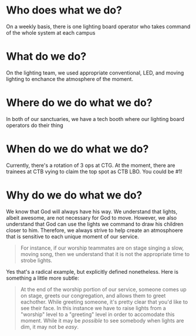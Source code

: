 <!-- TITLE: Who, what, where, when, and why? -->
<!-- SUBTITLE: As a Lighting Board Operator, you are expected to create an environment that enhances the experience of our congregation -->

# Who does what we do?
On a weekly basis, there is one lighting board operator who takes command of the whole system at each campus
# What do we do?
On the lighting team, we used appropriate conventional, LED, and moving lighting to enchance the atmosphere of the moment.
# Where do we do what we do?
In both of our sanctuaries, we have a tech booth where our lighting board operators do their thing
# When do we do what we do?
Currently, there's a rotation of 3 ops at CTG.
At the moment, there are trainees at CTB vying to claim the top spot as CTB LBO. You could be #1!
# Why do we do what we do?
We know that God will always have his way. We understand that lights, albeit awesome, are not necessary for God to move. However, we also understand that God can use the lights we command to draw his children closer to him. Therefore, we always strive to help create an atmosphoere that is sensitive to each unique moment of our service. 
> For instance, if our worship teammates are on stage singing a slow, moving song, then we understand that it is not the appropriate time to strobe lights. 

Yes that's a radical example, but explicitly defined nonetheless. Here is something a little more subtle:
> At the end of the worship portion of our service, someone comes up on stage, greets our congregation, and allows them to greet eachother. While greeting someone, it's pretty clear that you'd like to see their face. In this instance we have to raise lights from a "worship" level to a "greeting" level in order to accomodate this moment. While it may be *possible* to see somebody when lights are dim, it may not be *easy*.
